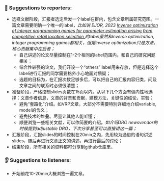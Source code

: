 ### 📢 Suggestions to reporters:

- 选择文献阶段，汇报者选定后发一个label在群内，包含文章所属研究范围。一篇文章需要明确一个唯一的label，*比如说 EJOR, 2023 [Inverse optimization of integer programming games for parameter estimation arising from competitive retail location selection ](https://www.sciencedirect.com/science/article/pii/S0377221723005131)的label虽然和inverse optimization, integer programming games都相关，但是inverse optimization只是方法，核心贡献集中在后者；* 
  - 自己讲述的论文尽量控制在1-2个相同的label范围内，和自己的研究问题相关；
  - 综合性较强的论文，我们开设一个“others” label用来存放，但是选择这个label进行汇报的同学需要格外小心地面对质疑；
  - 选题的目标为，在汇报次数足够多后，可以把自己的汇报内容归类，问及文章之间的联系时必须很清楚；
- 准备阶段，严格控制slides页数在15页以内。从以下几个方面有偏向性地选择：文章作者信息，文章的背景和贡献，建模方法，关键性的结论，实验；
  - 避免“套路化”介绍。如VRP文章，大部分不需要特别详细地介绍variable, model的含义；
  - 避免技术的堆叠。尽量让其他人能听懂；
  - 顺便浏览一些相关文献，可以作简要的介绍。*如介绍DRO newsvendor的时候提到adjustable DRO，下次分享甚至可以直接讲这一篇；*
- 汇报阶段，汇报slides的时间控制在20min之内，先用较为通俗的语句讲述slides，随后再进行文章正文的讲述，再进行最后的讨论；
- 结束阶段，所有相关的资料都可分享到github仓库里。

### 👂 Suggestions to listeners:

- 开始前花10-20min大概浏览一遍文章。